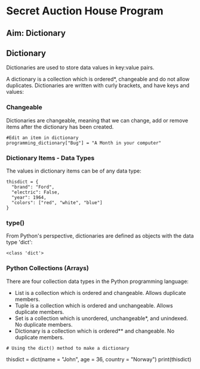 # Secret Auction House Program
## Aim: Dictionary

## Dictionary
Dictionaries are used to store data values in key:value pairs.

A dictionary is a collection which is ordered*, changeable and do not allow duplicates.
Dictionaries are written with curly brackets, and have keys and values:

### Changeable
Dictionaries are changeable, meaning that we can change, add or remove items after the dictionary has been created.
```
#Edit an item in dictionary
programming_dictionary["Bug"] = "A Month in your computer"

```

### Dictionary Items - Data Types
The values in dictionary items can be of any data type:
```
thisdict = {
  "brand": "Ford",
  "electric": False,
  "year": 1964,
  "colors": ["red", "white", "blue"]
}
```

### type()
From Python's perspective, dictionaries are defined as objects with the data type 'dict':
```
<class 'dict'>
```

### Python Collections (Arrays)
There are four collection data types in the Python programming language:

- List is a collection which is ordered and changeable. Allows duplicate members.
- Tuple is a collection which is ordered and unchangeable. Allows duplicate members.
- Set is a collection which is unordered, unchangeable*, and unindexed. No duplicate members.
- Dictionary is a collection which is ordered** and changeable. No duplicate members.
```
# Using the dict() method to make a dictionary

```
thisdict = dict(name = "John", age = 36, country = "Norway")
print(thisdict)
```
